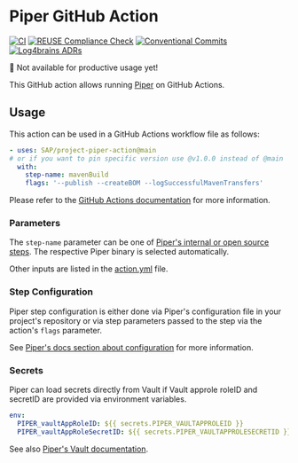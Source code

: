# Piper GitHub Action

[![CI](https://github.com/SAP/project-piper-action/actions/workflows/ci.yaml/badge.svg)](https://github.com/SAP/project-piper-action/actions/workflows/ci.yaml)
[![REUSE Compliance Check](https://github.com/SAP/project-piper-action/actions/workflows/reuse.yaml/badge.svg)](https://github.com/SAP/project-piper-action/actions/workflows/reuse.yaml)
[![Conventional Commits](https://img.shields.io/badge/Conventional%20Commits-1.0.0-%23FE5196?logo=conventionalcommits&logoColor=white)](https://conventionalcommits.org)
[![Log4brains ADRs](https://pages.github.com/SAP/project-piper-action/badge.svg)](https://pages.github.com/SAP/project-piper-action)

:construction: Not available for productive usage yet!

This GitHub action allows running [Piper](https://www.project-piper.io/) on GitHub Actions.

## Usage

This action can be used in a GitHub Actions workflow file as follows:

```yaml
- uses: SAP/project-piper-action@main
# or if you want to pin specific version use @v1.0.0 instead of @main
  with:
    step-name: mavenBuild
    flags: '--publish --createBOM --logSuccessfulMavenTransfers'
```

Please refer to the [GitHub Actions documentation](https://help.github.com/en/actions) for more information.

### Parameters

The `step-name` parameter can be one of [Piper's internal or open source steps](https://www.project-piper.io/lib/). The respective Piper binary is selected automatically.

Other inputs are listed in the [action.yml](./action.yml) file.

### Step Configuration

Piper step configuration is either done via Piper's configuration file in your project's repository or via step parameters passed to the step via the action's `flags` parameter.

See [Piper's docs section about configuration](https://www.project-piper.io/configuration/) for more information.

### Secrets

Piper can load secrets directly from Vault if Vault approle roleID and secretID are provided via environment variables.

```yaml
env:
  PIPER_vaultAppRoleID: ${{ secrets.PIPER_VAULTAPPROLEID }}
  PIPER_vaultAppRoleSecretID: ${{ secrets.PIPER_VAULTAPPROLESECRETID }}
```

See also [Piper's Vault documentation](https://www.project-piper.io/infrastructure/vault/).
